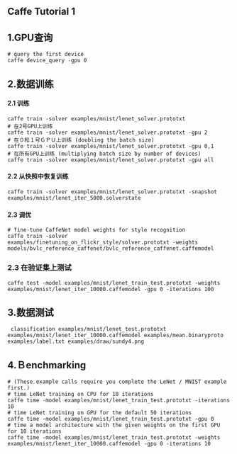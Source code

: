 ## Caffe Tutorial 1
## 1.GPU查询
	# query the first device
	caffe device_query -gpu 0

## 2.数据训练
#### 2.1 训练
	caffe train -solver examples/mnist/lenet_solver.prototxt
	# 在2号GPU上训练
	caffe train -solver examples/mnist/lenet_solver.prototxt -gpu 2
	# 在０和１号ＧＰＵ上训练 (doubling the batch size)
	caffe train -solver examples/mnist/lenet_solver.prototxt -gpu 0,1
	# 在所有GPU上训练 (multiplying batch size by number of devices)
	caffe train -solver examples/mnist/lenet_solver.prototxt -gpu all

#### 2.2 从快照中恢复训练
	caffe train -solver examples/mnist/lenet_solver.prototxt -snapshot examples/mnist/lenet_iter_5000.solverstate
#### 2.3 调优
	# fine-tune CaffeNet model weights for style recognition
	caffe train -solver examples/finetuning_on_flickr_style/solver.prototxt -weights models/bvlc_reference_caffenet/bvlc_reference_caffenet.caffemodel
### 2.3 在验证集上测试
	caffe test -model examples/mnist/lenet_train_test.prototxt -weights examples/mnist/lenet_iter_10000.caffemodel -gpu 0 -iterations 100
## 3.数据测试
	 classification examples/mnist/lenet_test.prototxt examples/mnist/lenet_iter_10000.caffemodel examples/mean.binaryproto examples/label.txt examples/draw/sundy4.png

## 4.Ｂenchmarking
	# (These example calls require you complete the LeNet / MNIST example first.)
	# time LeNet training on CPU for 10 iterations
	caffe time -model examples/mnist/lenet_train_test.prototxt -iterations 10
	# time LeNet training on GPU for the default 50 iterations
	caffe time -model examples/mnist/lenet_train_test.prototxt -gpu 0
	# time a model architecture with the given weights on the first GPU for 10 iterations
	caffe time -model examples/mnist/lenet_train_test.prototxt -weights examples/mnist/lenet_iter_10000.caffemodel -gpu 0 -iterations 10
